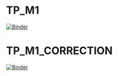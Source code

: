 # TP_M1
[![Binder](https://mybinder.org/badge_logo.svg)](https://mybinder.org/v2/gh/mignotj/TP_M1.git/HEAD?filepath=Stommel_munk_pratical1_M1.ipynb)

# TP_M1_CORRECTION
[![Binder](https://mybinder.org/badge_logo.svg)](https://mybinder.org/v2/gh/mignotj/TP_M1.git/HEAD?filepath=Stommel_munk_pratical1_M1_CORRECTION.ipynb)
